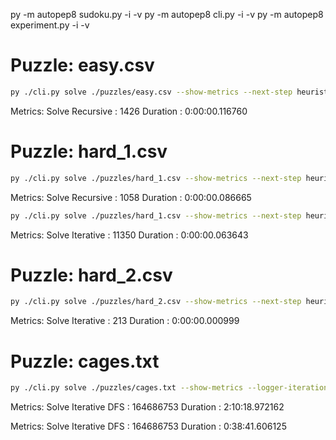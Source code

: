 py -m autopep8 sudoku.py -i -v
py -m autopep8 cli.py -i -v
py -m autopep8 experiment.py -i -v

# Puzzle: easy.csv

```bash
py ./cli.py solve ./puzzles/easy.csv --show-metrics --next-step heuristic2 --solve-type recursive --collect-next-steps valid_blocks --solution-path ./puzzles/easy_solution_1.csv
```

Metrics: 
    Solve Recursive : 1426
    Duration        : 0:00:00.116760

# Puzzle: hard_1.csv

```bash
py ./cli.py solve ./puzzles/hard_1.csv --show-metrics --next-step heuristic2 --solve-type recursive --collect-next-steps valid_blocks --solution-path ./puzzles/hard_1_solution.csv
```

Metrics: 
    Solve Recursive : 1058
    Duration        : 0:00:00.086665

```bash
py ./cli.py solve ./puzzles/hard_1.csv --show-metrics --next-step heuristic1 --solve-type iterative --collect-next-steps valid_options --solution-path ./puzzles/hard_1_solution.csv
```

Metrics: 
    Solve Iterative : 11350
    Duration        : 0:00:00.063643

# Puzzle: hard_2.csv

```bash
py ./cli.py solve ./puzzles/hard_2.csv --show-metrics --next-step heuristic1 --solve-type iterative --collect-next-steps valid_options --solution-path ./puzzles/hard_2_solution.csv
```

Metrics:
    Solve Iterative : 213
    Duration        : 0:00:00.000999

# Puzzle: cages.txt

```bash
py ./cli.py solve ./puzzles/cages.txt --show-metrics --logger-iterations 100000 --solution-path ./puzzles/cages_solution.txt
```

Metrics: 
    Solve Iterative DFS : 164686753
    Duration            : 2:10:18.972162


Metrics: 
    Solve Iterative DFS : 164686753
    Duration            : 0:38:41.606125
